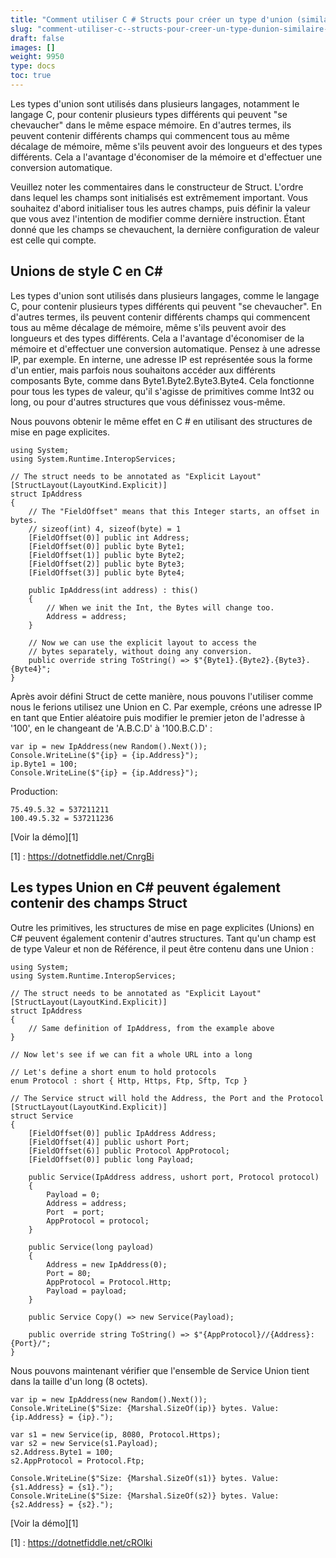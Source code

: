 ```yaml
---
title: "Comment utiliser C # Structs pour créer un type d'union (similaire aux unions C)"
slug: "comment-utiliser-c--structs-pour-creer-un-type-dunion-similaire-aux-unions-c"
draft: false
images: []
weight: 9950
type: docs
toc: true
---
```


Les types d'union sont utilisés dans plusieurs langages, notamment le langage C, pour contenir plusieurs types différents qui peuvent "se chevaucher" dans le même espace mémoire. En d'autres termes, ils peuvent contenir différents champs qui commencent tous au même décalage de mémoire, même s'ils peuvent avoir des longueurs et des types différents. Cela a l'avantage d'économiser de la mémoire et d'effectuer une conversion automatique.

Veuillez noter les commentaires dans le constructeur de Struct. L'ordre dans lequel les champs sont initialisés est extrêmement important. Vous souhaitez d'abord initialiser tous les autres champs, puis définir la valeur que vous avez l'intention de modifier comme dernière instruction. Étant donné que les champs se chevauchent, la dernière configuration de valeur est celle qui compte.

## Unions de style C en C#
Les types d'union sont utilisés dans plusieurs langages, comme le langage C, pour contenir plusieurs types différents qui peuvent "se chevaucher". En d'autres termes, ils peuvent contenir différents champs qui commencent tous au même décalage de mémoire, même s'ils peuvent avoir des longueurs et des types différents. Cela a l'avantage d'économiser de la mémoire et d'effectuer une conversion automatique. Pensez à une adresse IP, par exemple. En interne, une adresse IP est représentée sous la forme d'un entier, mais parfois nous souhaitons accéder aux différents composants Byte, comme dans Byte1.Byte2.Byte3.Byte4. Cela fonctionne pour tous les types de valeur, qu'il s'agisse de primitives comme Int32 ou long, ou pour d'autres structures que vous définissez vous-même.

Nous pouvons obtenir le même effet en C # en utilisant des structures de mise en page explicites.

    using System;
    using System.Runtime.InteropServices;

    // The struct needs to be annotated as "Explicit Layout"
    [StructLayout(LayoutKind.Explicit)]
    struct IpAddress
    {
        // The "FieldOffset" means that this Integer starts, an offset in bytes.
        // sizeof(int) 4, sizeof(byte) = 1
        [FieldOffset(0)] public int Address;
        [FieldOffset(0)] public byte Byte1;
        [FieldOffset(1)] public byte Byte2;
        [FieldOffset(2)] public byte Byte3;
        [FieldOffset(3)] public byte Byte4;

        public IpAddress(int address) : this()
        {
            // When we init the Int, the Bytes will change too.
            Address = address;
        }

        // Now we can use the explicit layout to access the 
        // bytes separately, without doing any conversion.
        public override string ToString() => $"{Byte1}.{Byte2}.{Byte3}.{Byte4}";
    }
    
Après avoir défini Struct de cette manière, nous pouvons l'utiliser comme nous le ferions
utilisez une Union en C. Par exemple, créons une adresse IP en tant que
Entier aléatoire puis modifier le premier jeton de l'adresse
à '100', en le changeant de 'A.B.C.D' à '100.B.C.D' :
                     
    var ip = new IpAddress(new Random().Next());
    Console.WriteLine($"{ip} = {ip.Address}");
    ip.Byte1 = 100;
    Console.WriteLine($"{ip} = {ip.Address}");

Production:

    75.49.5.32 = 537211211
    100.49.5.32 = 537211236

[Voir la démo][1]


[1] : https://dotnetfiddle.net/CnrgBi

## Les types Union en C# peuvent également contenir des champs Struct
Outre les primitives, les structures de mise en page explicites (Unions) en C# peuvent également contenir d'autres structures. Tant qu'un champ est de type Valeur et non de Référence, il peut être contenu dans une Union :

    using System;
    using System.Runtime.InteropServices;

    // The struct needs to be annotated as "Explicit Layout"
    [StructLayout(LayoutKind.Explicit)]
    struct IpAddress
    {
        // Same definition of IpAddress, from the example above
    }

    // Now let's see if we can fit a whole URL into a long

    // Let's define a short enum to hold protocols
    enum Protocol : short { Http, Https, Ftp, Sftp, Tcp }

    // The Service struct will hold the Address, the Port and the Protocol
    [StructLayout(LayoutKind.Explicit)]
    struct Service
    {
        [FieldOffset(0)] public IpAddress Address;
        [FieldOffset(4)] public ushort Port;
        [FieldOffset(6)] public Protocol AppProtocol;
        [FieldOffset(0)] public long Payload;

        public Service(IpAddress address, ushort port, Protocol protocol)
        {
            Payload = 0;
            Address = address;
            Port  = port;
            AppProtocol = protocol;
        }

        public Service(long payload)
        {
            Address = new IpAddress(0);
            Port = 80;
            AppProtocol = Protocol.Http;
            Payload = payload;
        }

        public Service Copy() => new Service(Payload);

        public override string ToString() => $"{AppProtocol}//{Address}:{Port}/";
    }
    
Nous pouvons maintenant vérifier que l'ensemble de Service Union tient dans la taille d'un long (8 octets).

    var ip = new IpAddress(new Random().Next());
    Console.WriteLine($"Size: {Marshal.SizeOf(ip)} bytes. Value: {ip.Address} = {ip}.");

    var s1 = new Service(ip, 8080, Protocol.Https);
    var s2 = new Service(s1.Payload);
    s2.Address.Byte1 = 100;
    s2.AppProtocol = Protocol.Ftp;

    Console.WriteLine($"Size: {Marshal.SizeOf(s1)} bytes. Value: {s1.Address} = {s1}.");
    Console.WriteLine($"Size: {Marshal.SizeOf(s2)} bytes. Value: {s2.Address} = {s2}.");

[Voir la démo][1]


[1] : https://dotnetfiddle.net/cROlki


